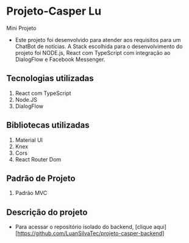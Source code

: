 # Projeto-Casper Lu
Mini Projeto

- Este projeto foi desenvolvido para atender aos requisitos para um ChatBot de notícias. A Stack escolhida para o desenvolvimento do projeto foi NODE.js, React com TypeScript com integração ao DialogFlow e Facebook Messenger.
## Tecnologias utilizadas
1. React com TypeScript
2. Node.JS
3. DialogFlow
## Bibliotecas utilizadas
1. Material UI
2. Knex
3. Cors
4. React Router Dom

## Padrão de Projeto
1. Padrão MVC

## Descrição do projeto

- Para acessar o repositório isolado do backend, [clique aqui][https://github.com/LuanSilvaTec/projeto-casper-backend]
